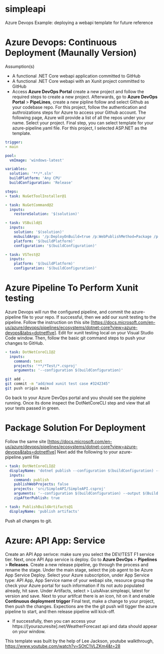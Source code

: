# simpleapi
Azure Devops Example: deploying a webapi template for future reference
# Azure Devops: Continuous Deployment (Maunally Version)
Assumption(s)
* A functional .NET Core webapi application committed to GitHub 
* A functional .NET Core webapi with an Xunit project committed to GitHub
* Access **Azure DevOps Portal** create a new project and follow the required steps to create a new project. 
Afterwards, go to **Azure DevOps Portal** > **PipeLines**, create a new pipline follow and select Github as your codebase repo. 
For this project, follow the authentication and authroizations steps for Azure to access your Github account. 
The following page, Azure will provide a list of all the repos under your name. Select your project. 
Final step, you can select template for your azure-pipeline.yaml file. For this project, I selected ASP.NET as the template. 

```yaml
trigger:
- main

pool:
  vmImage: 'windows-latest'

variables:
  solution: '**/*.sln'
  buildPlatform: 'Any CPU'
  buildConfiguration: 'Release'

steps:
- task: NuGetToolInstaller@1

- task: NuGetCommand@2
  inputs:
    restoreSolution: '$(solution)'

- task: VSBuild@1
  inputs:
    solution: '$(solution)'
    msbuildArgs: '/p:DeployOnBuild=true /p:WebPublishMethod=Package /p:PackageAsSingleFile=true /p:SkipInvalidConfigurations=true /p:PackageLocation="$(build.artifactStagingDirectory)"'
    platform: '$(buildPlatform)'
    configuration: '$(buildConfiguration)'

- task: VSTest@2
  inputs:
    platform: '$(buildPlatform)'
    configuration: '$(buildConfiguration)'
```

# Azure Pipeline To Perform Xunit testing 

Azure Devops will run the configured pipeline, and commit the azure-pipeline file to your repo. 
If successful, then we add our xunit testing to the pipeline. Follow the instruction on this site [https://docs.microsoft.com/en-us/azure/devops/pipelines/ecosystems/dotnet-core?view=azure-devops&tabs=dotnetfive]. Edit for xunit testing local on your Visual Studio Code window. Then, follow the basic git command steps to push your changes to 
GitHub. 

```yaml
- task: DotNetCoreCLI@2
  inputs: 
    command: test
    projects: '**/*Test/*.csproj'
    arguments: '--configuration $(buildConfiguration)'
```

```bash
git add . 
git commit -m "add/mod xunit test case #3242345"
git push origin main
```

Go back to your Azure DevOps portal and you should see the pipleine running. 
Once its done inspect the DotNetCoreCLI step and view that all your tests passed in green. 

# Package Solution For Deployment 
Follow the same site [https://docs.microsoft.com/en-us/azure/devops/pipelines/ecosystems/dotnet-core?view=azure-devops&tabs=dotnetfive]
Next add the following to your azure-pipeline.yaml file

```yaml
- task: DotNetCoreCLI@2
  displayName: 'dotnet publish --configuration $(buildConfiguration) --output $(Build.ArtifactStagingDirectory)'
  inputs:
    command: publish
    publishWebProjects: false
    projects: 'src/SimpleAPI/SimpleAPI.csproj'
    arguments: '--configuration $(buildConfiguration) --output $(Build.ArtifactStagingDirectory)'
    zipAfterPublish: true 

- task: PublishBuildArtifacts@1
  displayName: 'publish artifacts'
```
Push all changes to git. 

# Azure: API App: Service 
Create an API App serivce: make sure you select the DEV/TEST F1 service tier.
Next, once API App service is deploy. Go to **Azure DevOps** > **Pipelines** > **Releases**.
Create a new release pipeline, go through the process and rename the stage. 
Under the main stage, select the job agent to be Azure App Service Deploy. 
Select your Azure subscription, under App Service type: API App, App Service name of your webapi site, resource group the check your Azure portal for such information
if its not auto populated already, hit save. 
Under Artifacts, select > LuisAlvar.simpleapi, latest for version and save. 
Next to your artifcat there is an icon, hit on it and enable **Continuous deployment trigger**
Final test, make a change to your project, then push the changes. 
Expections are the the git push will tigger the azure pipeline to start, and then release pipeline will kick-off. 
- If successfully, then you can access your https://[yourazuresite].net/WeatherForecast api and data should appear on your window. 

This template was built by the help of Lee Jackson, youtube walkthrough, https://www.youtube.com/watch?v=SOtC1VLZKm4&t=28


